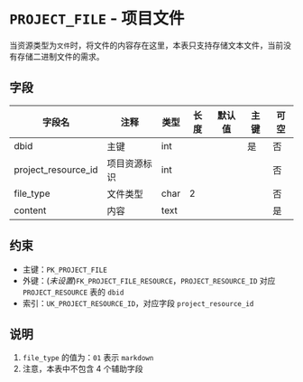 # `PROJECT_FILE` - 项目文件

当资源类型为`文件`时，将文件的内容存在这里，本表只支持存储文本文件，当前没有存储二进制文件的需求。

## 字段

| 字段名              | 注释         | 类型 | 长度 | 默认值 | 主键 | 可空 |
| ------------------- | ------------ | ---- | ---- | ------ | ---- | ---- |
| dbid                | 主键         | int  |      |        | 是   | 否   |
| project_resource_id | 项目资源标识 | int  |      |        |      | 否   |
| file_type           | 文件类型     | char | 2    |        |      | 否   |
| content             | 内容         | text |      |        |      | 是   |

## 约束

* 主键：`PK_PROJECT_FILE`
* 外键：(*未设置*)`FK_PROJECT_FILE_RESOURCE`，`PROJECT_RESOURCE_ID` 对应 `PROJECT_RESOURCE` 表的 `dbid`
* 索引：`UK_PROJECT_RESOURCE_ID`，对应字段 `project_resource_id`

## 说明

1. `file_type` 的值为：`01` 表示 `markdown`
2. 注意，本表中不包含 4 个辅助字段